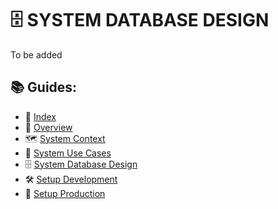 # 🗄️ SYSTEM DATABASE DESIGN

To be added

## 📚 Guides:

- 🧭 [Index](index.md)
- 🧩 [Overview](overview.md)
- 🗺️ [System Context](system_context.md)
- 🎯 [System Use Cases](system_use_cases.md)
- 🗄️ [System Database Design](system_database_design.md)
- 🛠️ [Setup Development](setup_development.md)
- 🚀 [Setup Production](setup_production.md)
